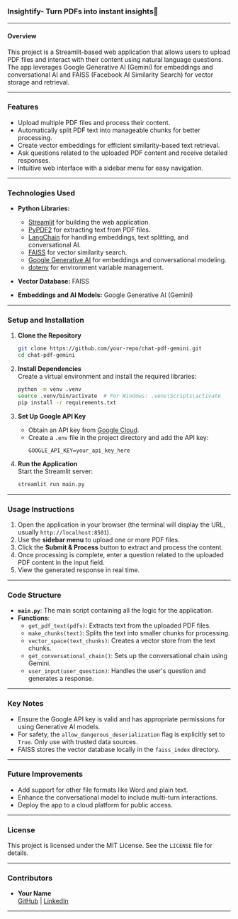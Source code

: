 ### **Insightify- Turn PDFs into instant insights💁**

---

#### **Overview**

This project is a Streamlit-based web application that allows users to upload PDF files and interact with their content using natural language questions. The app leverages Google Generative AI (Gemini) for embeddings and conversational AI and FAISS (Facebook AI Similarity Search) for vector storage and retrieval.

---

### **Features**

- Upload multiple PDF files and process their content.
- Automatically split PDF text into manageable chunks for better processing.
- Create vector embeddings for efficient similarity-based text retrieval.
- Ask questions related to the uploaded PDF content and receive detailed responses.
- Intuitive web interface with a sidebar menu for easy navigation.

---

### **Technologies Used**

- **Python Libraries:**
  - [Streamlit](https://streamlit.io/) for building the web application.
  - [PyPDF2](https://pypi.org/project/PyPDF2/) for extracting text from PDF files.
  - [LangChain](https://github.com/hwchase17/langchain) for handling embeddings, text splitting, and conversational AI.
  - [FAISS](https://github.com/facebookresearch/faiss) for vector similarity search.
  - [Google Generative AI](https://cloud.google.com/ai/) for embeddings and conversational modeling.
  - [dotenv](https://pypi.org/project/python-dotenv/) for environment variable management.

- **Vector Database:** FAISS
- **Embeddings and AI Models:** Google Generative AI (Gemini)

---

### **Setup and Installation**

1. **Clone the Repository**  
   ```bash
   git clone https://github.com/your-repo/chat-pdf-gemini.git
   cd chat-pdf-gemini
   ```

2. **Install Dependencies**  
   Create a virtual environment and install the required libraries:
   ```bash
   python -m venv .venv
   source .venv/bin/activate  # For Windows: .venv\Scripts\activate
   pip install -r requirements.txt
   ```

3. **Set Up Google API Key**  
   - Obtain an API key from [Google Cloud](https://console.cloud.google.com/).
   - Create a `.env` file in the project directory and add the API key:
     ```env
     GOOGLE_API_KEY=your_api_key_here
     ```

4. **Run the Application**  
   Start the Streamlit server:
   ```bash
   streamlit run main.py
   ```

---

### **Usage Instructions**

1. Open the application in your browser (the terminal will display the URL, usually `http://localhost:8501`).
2. Use the **sidebar menu** to upload one or more PDF files.
3. Click the **Submit & Process** button to extract and process the content.
4. Once processing is complete, enter a question related to the uploaded PDF content in the input field.
5. View the generated response in real time.

---

### **Code Structure**

- **`main.py`**: The main script containing all the logic for the application.
- **Functions**:
  - `get_pdf_text(pdfs)`: Extracts text from the uploaded PDF files.
  - `make_chunks(text)`: Splits the text into smaller chunks for processing.
  - `vector_space(text_chunks)`: Creates a vector store from the text chunks.
  - `get_conversational_chain()`: Sets up the conversational chain using Gemini.
  - `user_input(user_question)`: Handles the user's question and generates a response.

---

### **Key Notes**

- Ensure the Google API key is valid and has appropriate permissions for using Generative AI models.
- For safety, the `allow_dangerous_deserialization` flag is explicitly set to `True`. Only use with trusted data sources.
- FAISS stores the vector database locally in the `faiss_index` directory.

---

### **Future Improvements**

- Add support for other file formats like Word and plain text.
- Enhance the conversational model to include multi-turn interactions.
- Deploy the app to a cloud platform for public access.

---

### **License**

This project is licensed under the MIT License. See the `LICENSE` file for details.  

---

### **Contributors**

- **Your Name**  
  [GitHub](https://github.com/your-username) | [LinkedIn](https://linkedin.com/in/your-profile)  

---
